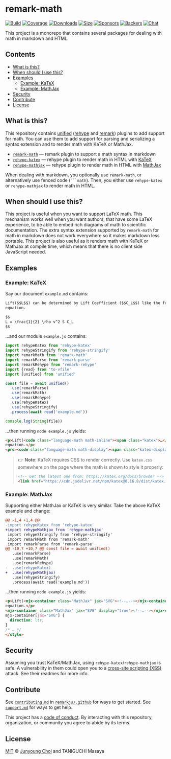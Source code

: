 # remark-math

[![Build][build-badge]][build]
[![Coverage][coverage-badge]][coverage]
[![Downloads][downloads-badge]][downloads]
[![Size][size-badge]][size]
[![Sponsors][sponsors-badge]][collective]
[![Backers][backers-badge]][collective]
[![Chat][chat-badge]][chat]

This project is a monorepo that contains several packages for dealing with
math in markdown and HTML.

## Contents

*   [What is this?](#what-is-this)
*   [When should I use this?](#when-should-i-use-this)
*   [Examples](#examples)
    *   [Example: KaTeX](#example-katex)
    *   [Example: MathJax](#example-mathjax)
*   [Security](#security)
*   [Contribute](#contribute)
*   [License](#license)

## What is this?

This repository contains [unified][] ([rehype][] and [remark][]) plugins to add
support for math.
You can use them to add support for parsing and serializing a syntax extension
and to render math with KaTeX or MathJax.

*   [`remark-math`][remark-math]
    — remark plugin to support a math syntax in markdown
*   [`rehype-katex`][rehype-katex]
    — rehype plugin to render math in HTML with [KaTeX][]
*   [`rehype-mathjax`][rehype-mathjax]
    — rehype plugin to render math in HTML with [MathJax][]

When dealing with markdown, you optionally use `remark-math`, or alternatively
use fenced code (` ```math `).
Then, you either use `rehype-katex` or `rehype-mathjax` to render math in HTML.

## When should I use this?

This project is useful when you want to support LaTeX math.
This mechanism works well when you want authors, that have some LaTeX
experience, to be able to embed rich diagrams of math to scientific
documentation.
The extra syntax extension supported by `remark-math` for math in markdown does
not work everywhere so it makes markdown less portable.
This project is also useful as it renders math with KaTeX or MathJax at compile
time, which means that there is no client side JavaScript needed.

## Examples

### Example: KaTeX

Say our document `example.md` contains:

```markdown
Lift($$L$$) can be determined by Lift Coefficient ($$C_L$$) like the following
equation.

$$
L = \frac{1}{2} \rho v^2 S C_L
$$
```

…and our module `example.js` contains:

```js
import rehypeKatex from 'rehype-katex'
import rehypeStringify from 'rehype-stringify'
import remarkMath from 'remark-math'
import remarkParse from 'remark-parse'
import remarkRehype from 'remark-rehype'
import {read} from 'to-vfile'
import {unified} from 'unified'

const file = await unified()
  .use(remarkParse)
  .use(remarkMath)
  .use(remarkRehype)
  .use(rehypeKatex)
  .use(rehypeStringify)
  .process(await read('example.md'))

console.log(String(file))
```

…then running `node example.js` yields:

```html
<p>Lift(<code class="language-math math-inline"><span class="katex">…</span></code>) like the following
equation.</p>
<pre><code class="language-math math-display"><span class="katex-display"><span class="katex">…</span></span></code></pre>
```

> 👉 **Note**: KaTeX requires CSS to render correctly.
> Use `katex.css` somewhere on the page where the math is shown to style it
> properly:
>
> ```html
> <!-- Get the latest one from: https://katex.org/docs/browser -->
> <link href="https://cdn.jsdelivr.net/npm/katex@0.16.8/dist/katex.min.css" rel="stylesheet">
> ```

### Example: MathJax

Supporting either MathJax or KaTeX is very similar.
Take the above KaTeX example and change:

```diff
@@ -1,4 +1,4 @@
-import rehypeKatex from 'rehype-katex'
+import rehypeMathjax from 'rehype-mathjax'
 import rehypeStringify from 'rehype-stringify'
 import remarkMath from 'remark-math'
 import remarkParse from 'remark-parse'
@@ -10,7 +10,7 @@ const file = await unified()
   .use(remarkParse)
   .use(remarkMath)
   .use(remarkRehype)
-  .use(rehypeKatex)
+  .use(rehypeMathjax)
   .use(rehypeStringify)
   .process(await read('example.md'))
```

…then running `node example.js` yields:

```html
<p>Lift(<mjx-container class="MathJax" jax="SVG"><!--…--></mjx-container>) can be determined by Lift Coefficient (<mjx-container class="MathJax" jax="SVG"><!--…--></mjx-container>) like the following
equation.</p>
<mjx-container class="MathJax" jax="SVG" display="true"><!--…--></mjx-container><style>
mjx-container[jax="SVG"] {
  direction: ltr;
}
/* … */
</style>
```

## Security

Assuming you trust KaTeX/MathJax, using `rehype-katex`/`rehype-mathjax` is
safe.
A vulnerability in them could open you to a
[cross-site scripting (XSS)][wiki-xss] attack.
See their readmes for more info.

## Contribute

See [`contributing.md`][contributing] in [`remarkjs/.github`][health] for ways
to get started.
See [`support.md`][support] for ways to get help.

This project has a [code of conduct][coc].
By interacting with this repository, organization, or community you agree to
abide by its terms.

## License

[MIT][license] © [Junyoung Choi][author] and TANIGUCHI Masaya

<!-- Definitions -->

[build-badge]: https://github.com/remarkjs/remark-math/workflows/main/badge.svg

[build]: https://github.com/remarkjs/remark-math/actions

[coverage-badge]: https://img.shields.io/codecov/c/github/remarkjs/remark-math.svg

[coverage]: https://codecov.io/github/remarkjs/remark-math

[downloads-badge]: https://img.shields.io/npm/dm/remark-math.svg

[downloads]: https://www.npmjs.com/package/remark-math

[size-badge]: https://img.shields.io/bundlejs/size/remark-math

[size]: https://bundlejs.com/?q=remark-math

[sponsors-badge]: https://opencollective.com/unified/sponsors/badge.svg

[backers-badge]: https://opencollective.com/unified/backers/badge.svg

[collective]: https://opencollective.com/unified

[chat-badge]: https://img.shields.io/badge/chat-discussions-success.svg

[chat]: https://github.com/remarkjs/remark/discussions

[health]: https://github.com/remarkjs/.github

[contributing]: https://github.com/remarkjs/.github/blob/HEAD/contributing.md

[support]: https://github.com/remarkjs/.github/blob/HEAD/support.md

[coc]: https://github.com/remarkjs/.github/blob/HEAD/code-of-conduct.md

[license]: license

[author]: https://rokt33r.github.io

[katex]: https://github.com/Khan/KaTeX

[mathjax]: https://mathjax.org/

[unified]: https://github.com/unifiedjs/unified

[rehype]: https://github.com/rehypejs/rehype

[remark]: https://github.com/remarkjs/remark

[wiki-xss]: https://en.wikipedia.org/wiki/Cross-site_scripting

[rehype-katex]: ./packages/rehype-katex/

[rehype-mathjax]: ./packages/rehype-mathjax/

[remark-math]: ./packages/remark-math/
